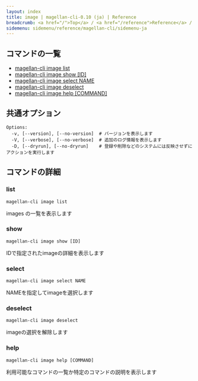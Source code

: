 ```yaml
---
layout: index
title: image | magellan-cli-0.10 (ja) | Reference
breadcrumb: <a href="/">Top</a> / <a href="/reference">Reference</a> / <a href="/reference/magellan-cli/ja">magellan-cli-0.10</a> / image <a href="/reference/en/resources/image.html">en</a> ja
sidemenu: sidemenu/reference/magellan-cli/sidemenu-ja
---
```


## コマンドの一覧

- [magellan-cli image list](#list)
- [magellan-cli image show [ID]](#show)
- [magellan-cli image select NAME](#select)
- [magellan-cli image deselect](#deselect)
- [magellan-cli image help [COMMAND]](#help)

## 共通オプション

```text
Options:
  -v, [--version], [--no-version]  # バージョンを表示します
  -V, [--verbose], [--no-verbose]  # 追加のログ情報を表示します
  -D, [--dryrun], [--no-dryrun]    # 登録や削除などのシステムには反映させずにアクションを実行します

```


## コマンドの詳細
### <a name="list"></a>list

```text
magellan-cli image list
```

images の一覧を表示します

### <a name="show"></a>show

```text
magellan-cli image show [ID]
```

IDで指定されたimageの詳細を表示します

### <a name="select"></a>select

```text
magellan-cli image select NAME
```

NAMEを指定してimageを選択します

### <a name="deselect"></a>deselect

```text
magellan-cli image deselect
```

imageの選択を解除します

### <a name="help"></a>help

```text
magellan-cli image help [COMMAND]
```

利用可能なコマンドの一覧か特定のコマンドの説明を表示します

